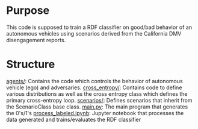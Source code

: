 # Purpose
This code is supposed to train a RDF classifier on good/bad behavior of an autonomous vehicles using scenarios derived from the California DMV disengagement reports.

# Structure
[agents/](https://github.com/lttnml1/ca_disengagement/tree/main/agents): Contains the code which controls the behavior of autonomous vehicle (ego) and adversaries.
[cross_entropy/](https://github.com/lttnml1/ca_disengagement/tree/main/cross_entropy): Contains code to define various distributions as well as the cross entropy class which defines the primary cross-entropy loop.
[scenarios/](https://github.com/lttnml1/ca_disengagement/tree/main/scenarios): Defines scenarios that inherit from the ScenarioClass base class.
[main.py](https://github.com/lttnml1/ca_disengagement/blob/main/main.py): The main program that generates the 0's/1's
[process_labeled.ipynb](https://github.com/lttnml1/ca_disengagement/blob/main/process_labeled.ipynb): Jupyter notebook that processes the data generated and trains/evaluates the RDF classifier

